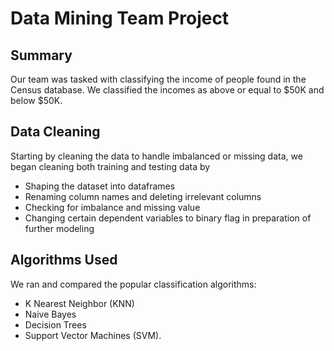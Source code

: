 # Data Mining Team Project

## Summary 
Our team was tasked with classifying the income of people found in the Census database. 
We classified the incomes as above or equal to $50K and below $50K. 

## Data Cleaning
Starting by cleaning the data to handle imbalanced or missing data, we began cleaning both training and testing data by 

- Shaping the dataset into dataframes
- Renaming column names and deleting irrelevant columns
- Checking for imbalance and missing value
- Changing certain dependent variables to binary flag in preparation of further modeling

## Algorithms Used
We ran and compared the popular classification algorithms:

- K Nearest Neighbor (KNN)
- Naive Bayes
- Decision Trees
- Support Vector Machines (SVM).

